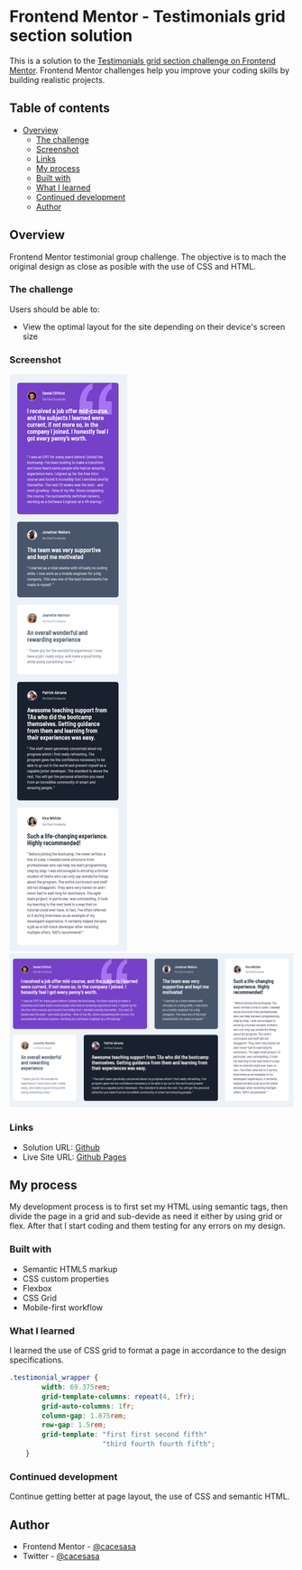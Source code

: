 # Frontend Mentor - Testimonials grid section solution

This is a solution to the [Testimonials grid section challenge on Frontend Mentor](https://www.frontendmentor.io/challenges/testimonials-grid-section-Nnw6J7Un7). Frontend Mentor challenges help you improve your coding skills by building realistic projects. 

## Table of contents

- [Overview](#overview)
  - [The challenge](#the-challenge)
  - [Screenshot](#screenshot)
  - [Links](#links)
  - [My process](#my-process)
  - [Built with](#built-with)
  - [What I learned](#what-i-learned)
  - [Continued development](#continued-development)
  - [Author](#author)

## Overview
Frontend Mentor testimonial group challenge. The objective is to mach the  original design as close as posible with the use of CSS and HTML. 

### The challenge

Users should be able to:

- View the optimal layout for the site depending on their device's screen size

### Screenshot

![Mobile Design](./screenshots/mobile_screenshot.png)
![Desktop Design](./screenshots/desktop_screenshot.png)

### Links

- Solution URL: [Github](https://github.com/cacesasa/testimonial_grid)
- Live Site URL: [Github Pages](https://cacesasa.github.io/testimonial_grid/)

## My process
My development process is to first set my HTML using semantic tags, then divide the page in a grid and sub-devide as need it either by using grid or flex. After that I start coding and them testing for any errors on my design.

### Built with

- Semantic HTML5 markup
- CSS custom properties
- Flexbox
- CSS Grid
- Mobile-first workflow

### What I learned

I learned the use of CSS grid to format a page in accordance to the design specifications. 


```css
.testimonial_wrapper {
        width: 69.375rem;
        grid-template-columns: repeat(4, 1fr);
        grid-auto-columns: 1fr;
        column-gap: 1.875rem;
        row-gap: 1.5rem;
        grid-template: "first first second fifth"
                       "third fourth fourth fifth";
    }
```


### Continued development

Continue getting better at page layout, the use of CSS and semantic HTML.

## Author

- Frontend Mentor - [@cacesasa](https://www.frontendmentor.io/profile/cacesasa)
- Twitter - [@cacesasa](https://www.twitter.com/cacesasa)